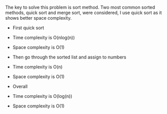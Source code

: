The key to solve this problem is sort method. Two most common
sorted methods, quick sort and merge sort, were considered, I
use quick sort as it shows better space complexity.

- First quick sort
- Time complexity is O(nlog(n))
- Space complexity is O(1)

- Then go through the sorted list and assign to numbers
- Time complexity is O(n)
- Space complexity is O(1)

- Overall
- Time complexity is O(log(n))
- Space complexity is O(1)
